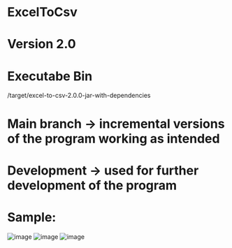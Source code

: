 # ExcelToCsv
# Version 2.0 

# Executabe Bin
/target/excel-to-csv-2.0.0-jar-with-dependencies

# Main branch -> incremental versions of the program working as intended
# Development -> used for further development of the program

# Sample:
![image](https://user-images.githubusercontent.com/55886855/147970504-d42e3413-cb14-492a-8b72-0e9120699833.png)
![image](https://user-images.githubusercontent.com/55886855/147971631-9b9b02da-28d5-451e-994b-9d3f6d499bb6.png)
![image](https://user-images.githubusercontent.com/55886855/147971840-6b625562-67c3-4ed5-875b-7948e4497ea3.png)
